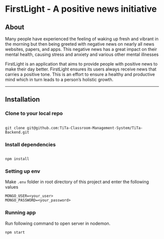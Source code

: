 # FirstLight - A positive news initiative

## About

Many people have experienced the feeling of waking up fresh and vibrant in the morning but then being greeted with negative news on nearly all news websites, papers, and apps. This negative news has a great impact on their mental health, causing stress and anxiety and various other mental illnesses <br>

FirstLight is an application that aims to provide people with positive news to make their day better. FirstLight ensures its users always receive news that carries a positive tone. This is an effort to ensure a healthy and productive mind which in turn leads to a person’s holistic growth.

<hr>

## Installation

### Clone to your local repo

```

git clone git@github.com:TiTa-Classroom-Management-System/TiTa-Backend.git

```

### Install dependencies

```

npm install

```

### Setting up env

Make `.env` folder in root directory of this project and enter the following values

```
MONGO_USER=<your_user>
MONGO_PASSWORD=<your_password>
```

### Running app

Run following command to open server in nodemon.

```
npm start
```
